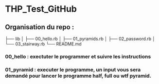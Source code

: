 # THP_Test_GitHub
## Organisation du repo :
├── lib
│   ├── 00_hello.rb
│   ├── 01_pyramids.rb
│   ├── 02_password.rb
│   └── 03_stairway.rb
└── README.md

### 00_hello : exectuter le programmer et suivre les instructions
### 01_pyramid : executer le programme, un input vous sera demandé pour lancer le programme half, full ou wtf pyramid.
